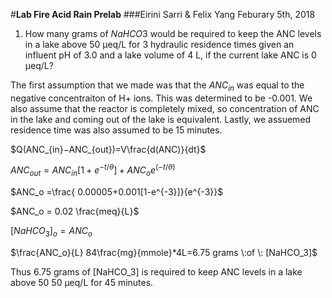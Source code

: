 

#**Lab Fire Acid Rain Prelab**
###Eirini Sarri & Felix Yang
Feburary 5th, 2018

1. How many grams of $NaHCO3$ would be required to keep the ANC levels in a lake above 50 μeq/L for 3 hydraulic residence times given an influent pH of 3.0 and a lake volume of 4 L, if the current lake ANC is 0 μeq/L?

The first assumption that we made was that the $ANC_{in}$ was equal to the negative concentraiton of H+ ions. This was determined to be -0.001. We also assume that the reactor is completely mixed, so concentration of ANC in the lake and coming out of the lake is equivalent. Lastly, we assuemed residence time was also assumed to be 15 minutes. 

$Q(ANC_{in}−ANC_{out})=V\frac{d(ANC)}{dt}$

$ANC_{out}=ANC_{in}[1+e^{-t/\theta}]+ANC_{o}e^{(-t/\theta)}$

$ANC_o =\frac{ 0.00005+0.001[1-e^{-3}]}{e^{-3}}$

$ANC_o = 0.02 \frac{meq}{L}$

$[NaHCO_3]_{o} = ANC_o$

$\frac{ANC_o}{L} 84\frac{mg}{mmole}*4L=6.75 grams \:of \: [NaHCO_3]$

Thus 6.75 grams of [NaHCO_3] is required to keep ANC levels in a lake above 50 50 μeq/L for 45 minutes.
